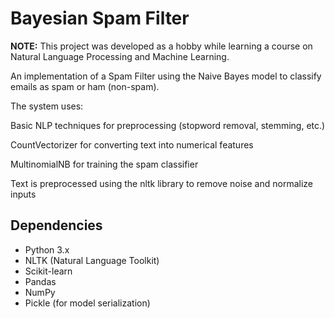 #  Bayesian Spam Filter

**NOTE:** This project was developed as a hobby while learning a course on Natural Language Processing and Machine Learning.

An implementation of a Spam Filter using the Naive Bayes model to classify emails as spam or ham (non-spam).

The system uses:

Basic NLP techniques for preprocessing (stopword removal, stemming, etc.)

CountVectorizer for converting text into numerical features

MultinomialNB for training the spam classifier

Text is preprocessed using the nltk library to remove noise and normalize inputs

## Dependencies

- Python 3.x
- NLTK (Natural Language Toolkit)
- Scikit-learn
- Pandas
- NumPy
- Pickle (for model serialization)


